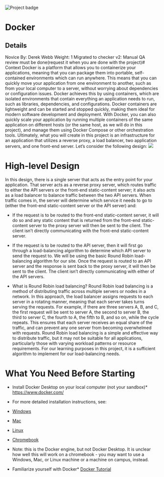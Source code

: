 ![Project badge](https://intranet.hbtn.io/assets/pathway/001_color-bb105595db22648e67fe1bf13ccc170165764f9c481034cdfd49dbb416af34af.png) 
# Docker
## Details
Novice By: Derek Webb Weight: 1 Migrated to checker v2: Manual QA review must be done(request it when you are done with the project)# Context
Docker is a platform that allows you to containerize your applications, meaning that you can package them into portable, self-contained environments which can run anywhere. This means that you can quickly move your application from one environment to another, such as from your local computer to a server, without worrying about dependencies or configuration issues. Docker achieves this by using containers, which are isolated environments that contain everything an application needs to run, such as libraries, dependencies, and configurations. Docker containers are lightweight and can be started and stopped quickly, making them ideal for modern software development and deployment. With Docker, you can also quickly scale your application by running multiple containers of the same application on different hosts (or the same host, as we will do in this project), and manage them using Docker Compose or other orchestration tools.
Ultimately, what you will create in this project is an infrastructure for an application that utilizes a reverse proxy, a load balancer, two application servers, and one front-end server.
Let’s consider the following design:
 ![](https://drive.google.com/uc?id=1-OZ0gG2z__v-lACc1RwvZWMQP6GnBQ0n) 

# High-level Design
In this design, there is a single server that acts as the entry point for your application. That server acts as a reverse proxy server, which routes traffic to either the API servers or the front-end static-content server; it also acts as a load balancer to balance traffic between the two API servers. When traffic comes in, the server will determine which service it needs to go to (either the front-end static-content server or the API server) and:
* If the request is to be routed to the front-end static-content server, it will do so and any static content that is returned from the front-end static-content server to the proxy server will then be sent to the client. The client isn’t directly communicating with the front-end static-content server.

* If the request is to be routed to the API server, then it will first go through a load-balancing algorithm to determine which API server to send the request to. We will be using the basic Round Robin load-balancing algorithm for our site. Once the request is routed to an API server and the response is sent back to the proxy server, it will then be sent to the client. The client isn’t directly communicating with either of the API servers.
* What is Round Robin load balancing? Round Robin load balancing is a method of distributing traffic across multiple servers or nodes in a network. In this approach, the load balancer assigns requests to each server in a rotating manner, meaning that each server takes turns serving the requests. For example, if there are three servers A, B, and C, the first request will be sent to server A, the second to server B, the third to server C, the fourth to A, the fifth to B, and so on, while the cycle repeats. This ensures that each server receives an equal share of the traffic, and can prevent any one server from becoming overwhelmed with requests. Round Robin load balancing is a simple and effective way to distribute traffic, but it may not be suitable for all applications, particularly those with varying workload patterns or resource requirements. For our learning purposes in this project, it is a sufficient algorithm to implement for our load-balancing needs.

# What You Need Before Starting
* Install Docker Desktop on your local computer (not your sandbox)* https://www.docker.com/
* For more detailed installation instructions, see:
* [Windows](https://intranet.hbtn.io/rltoken/R-4LnaCMOLb4iHip2PRzXQ) 

* [Mac](https://intranet.hbtn.io/rltoken/agZxZoWSuS1k8GPGu6tgeg) 

* [Linux](https://intranet.hbtn.io/rltoken/6DmPUit3nnE2rToik9hRLw) 

* [Chromebook](https://intranet.hbtn.io/rltoken/zA7rXDO1tIr-gR3Egsz31Q) 
 - Note: this is the Docker engine, but not Docker Desktop. It is unclear how well this will work on a chromebook - you may want to use a Windows, Mac, or Linux machine or a machine on campus, instead.

* Familiarize yourself with Docker* [Docker Tutorial](https://intranet.hbtn.io/rltoken/gjRrVhZ5ty9G3i9Y48x58g) 